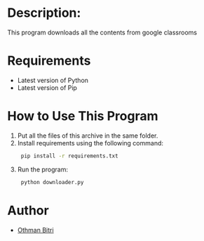 # Description:
   This program downloads all the contents from google classrooms

# Requirements
- Latest version of Python
- Latest version of Pip

# How to Use This Program
1. Put all the files of this archive in the same folder.
2. Install requirements using the following command:
   ```bash
    pip install -r requirements.txt
3. Run the program:
   ```bash
    python downloader.py

# Author
- [Othman Bitri](https://github.com/bitri12)
